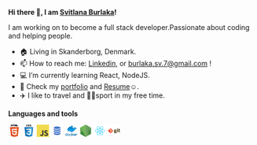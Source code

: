  **Hi there 👋, I am [Svitlana Burlaka](https://github.com/SvitlanaBurlaka)!**
 
 
 I am working on to become a full stack developer.Passionate about coding and helping people.

-  🏠 Living in Skanderborg, Denmark.
-  📫 How to reach me: [Linkedin](https://www.linkedin.com/in/svitlana-burlaka-ab6304238/), or burlaka.sv.7@gmail.com !
-  💻 I’m currently learning React, NodeJS.
-  📃 Check my [portfolio](https://svitlanaburlaka.github.io/svitlana-burlaka-portfolio) and [Resume](https://github.com/SvitlanaBurlaka/Resume/raw/main/Svitlana%20CV.pdf)☺️.
-  ✈️ I like to travel and 🤾‍♀️sport in my free time.


**Languages and tools**

<code><img height="25" src="https://raw.githubusercontent.com/github/explore/80688e429a7d4ef2fca1e82350fe8e3517d3494d/topics/html/html.png"></code>
<code><img height="25" src="https://raw.githubusercontent.com/github/explore/80688e429a7d4ef2fca1e82350fe8e3517d3494d/topics/css/css.png"></code>
<code><img height="25" src="https://raw.githubusercontent.com/github/explore/80688e429a7d4ef2fca1e82350fe8e3517d3494d/topics/javascript/javascript.png"></code>
<code><img height="25" src="https://raw.githubusercontent.com/github/explore/80688e429a7d4ef2fca1e82350fe8e3517d3494d/topics/sql/sql.png"></code>
<code><img height="25" src="https://raw.githubusercontent.com/github/explore/80688e429a7d4ef2fca1e82350fe8e3517d3494d/topics/docker/docker.png"></code>
<code><img height="25" src="https://raw.githubusercontent.com/github/explore/80688e429a7d4ef2fca1e82350fe8e3517d3494d/topics/nodejs/nodejs.png"></code>
<code><img height="25" src="https://raw.githubusercontent.com/github/explore/80688e429a7d4ef2fca1e82350fe8e3517d3494d/topics/react/react.png"></code>
<code><img height="25" src="https://raw.githubusercontent.com/github/explore/80688e429a7d4ef2fca1e82350fe8e3517d3494d/topics/git/git.png"></code>




